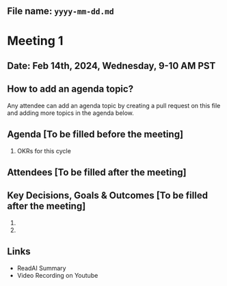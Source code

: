 
## File name: `yyyy-mm-dd.md`

# Meeting 1

## Date: Feb 14th, 2024, Wednesday, 9-10 AM PST

## How to add an agenda topic?
Any attendee can add an agenda topic by creating a pull request on this file and adding more topics in the agenda below.

## Agenda [To be filled before the meeting]

1. OKRs for this cycle

## Attendees [To be filled after the meeting]


## Key Decisions, Goals & Outcomes [To be filled after the meeting]

1. 
2. 

## Links
- ReadAI Summary
- Video Recording on Youtube
